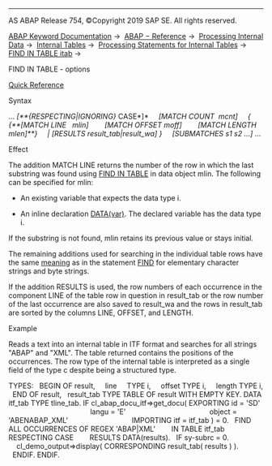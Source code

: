   

* * *

AS ABAP Release 754, ©Copyright 2019 SAP SE. All rights reserved.

[ABAP Keyword Documentation](javascript:call_link\('abenabap.htm'\)) →  [ABAP − Reference](javascript:call_link\('abenabap_reference.htm'\)) →  [Processing Internal Data](javascript:call_link\('abenabap_data_working.htm'\)) →  [Internal Tables](javascript:call_link\('abenitab.htm'\)) →  [Processing Statements for Internal Tables](javascript:call_link\('abentable_processing_statements.htm'\)) →  [FIND IN TABLE itab](javascript:call_link\('abapfind_itab.htm'\)) → 

FIND IN TABLE - options

[Quick Reference](javascript:call_link\('abapfind_shortref.htm'\))

Syntax

... *\[**{*RESPECTING*|*IGNORING*}* CASE*\]*
    *\[*MATCH COUNT  mcnt*\]*
    *{* *{**\[*MATCH LINE   mlin*\]*
       *\[*MATCH OFFSET moff*\]*
       *\[*MATCH LENGTH mlen*\]**}*
    *|* *\[*RESULTS result\_tab*|*result\_wa*\]* *}*
    *\[*SUBMATCHES s1 s2 ...*\]* ...

Effect

The addition MATCH LINE returns the number of the row in which the last substring was found using [FIND IN TABLE](javascript:call_link\('abapfind_itab.htm'\)) in data object mlin. The following can be specified for mlin:

-   An existing variable that expects the data type i.
    
-   An inline declaration [DATA(var)](javascript:call_link\('abendata_inline.htm'\)). The declared variable has the data type i.
    

If the substring is not found, mlin retains its previous value or stays initial.

The remaining additions used for searching in the individual table rows have the same [meaning](javascript:call_link\('abapfind_options.htm'\)) as in the statement [FIND](javascript:call_link\('abapfind.htm'\)) for elementary character strings and byte strings.

If the addition RESULTS is used, the row numbers of each occurrence in the component LINE of the table row in question in result\_tab or the row number of the last occurrence are also saved to result\_wa and the rows in result\_tab are sorted by the columns LINE, OFFSET, and LENGTH.

Example

Reads a text into an internal table in ITF format and searches for all strings "ABAP" and "XML". The table returned contains the positions of the occurrences. The row type of the internal table is interpreted as a single field of the type c despite being a structured type.

TYPES:
  BEGIN OF result,
    line     TYPE i,
    offset TYPE i,
    length TYPE i,
  END OF result,
  result\_tab TYPE TABLE OF result WITH EMPTY KEY.
DATA itf\_tab TYPE tline\_tab.
IF cl\_abap\_docu\_itf=>get\_docu( EXPORTING id = 'SD'
                                         langu = 'E'
                                         object = 'ABENABAP\_XML'
                               IMPORTING itf = itf\_tab ) = 0.
  FIND ALL OCCURRENCES OF REGEX 'ABAP|XML'
       IN TABLE itf\_tab
       RESPECTING CASE
       RESULTS DATA(results).
  IF sy-subrc = 0.
    cl\_demo\_output=>display( CORRESPONDING result\_tab( results ) ).
  ENDIF.
ENDIF.